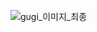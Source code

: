 ![gugi_이미지_최종](https://github.com/user-attachments/assets/34efe0ab-053a-4fc7-adf8-cd676fc24be1)

